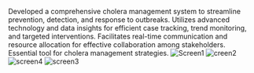 Developed a comprehensive cholera management system to streamline prevention, 
detection, and response to outbreaks. Utilizes advanced technology and
data insights for efficient case tracking, trend monitoring, and targeted interventions. 
Facilitates real-time communication and resource allocation for effective
collaboration among stakeholders. Essential tool for cholera management strategies.
![Screen1](https://github.com/user-attachments/assets/4afa0c88-247c-4685-a34f-89ba513152a7)
![creen2](https://github.com/user-attachments/assets/bcffb943-4fd9-4cc9-82d2-723ff46b331e)
![screen4](https://github.com/user-attachments/assets/853f318f-79a6-41ac-b9db-475a18a389ac)
![screen3](https://github.com/user-attachments/assets/9eb97490-47e8-4d5d-b9c2-a6f862bf6294)
